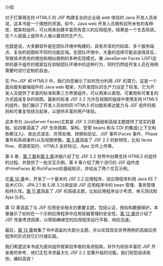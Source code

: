 介绍

对于打算用支持 HTML5 的 JSF 构建复杂的企业级 web 体验的 Java 开发人员来说，这本书是一个理想的资源。如今，Java web 开发人员拥有前所未有的各种库、框架和组件，可以用来创建丰富而有意义的应用程序。结果是一个生态系统，在个人层面上提供令人难以置信的生产力。

也就是说，大多数软件是在团队环境中构建的，具有共享的代码库、多个服务端点、复杂的视图和不同的功能区域。在团队环境中，大量的选择可能会适得其反，导致技术债务的增加和相似用例的多种实现模式。像 JavaServer Faces (JSF)这样的基于组件的框架旨在抑制团队环境中的这种行为，同时仍然给开发人员在用例需要时进行定制的自由。

在 *Pro JSF 和 HTML5* 中，我们向您展示了如何充分利用 JSF 的潜力，这是一个面向服务器端组件的 Java web 框架，为开发团队的生产力设定了标准。它为开发人员提供了丰富的标准和第三方界面组件，可以用来以直观、可重用和可重复的方式组成复杂的视图。最新的标准 JSF 2.2 允许在视图的组成中使用支持 HTML5 的组件。我们展示了开发人员如何将 HTML5 的功能和表达能力与 JSF 组件的规则和可重复性结合起来，以提供丰富的用户体验。

这本书为 JavaServer Faces(尤其是 JSF 2.2)的基础和高级主题提供了坚实的基础。前四章涵盖了 JSF 生命周期、架构、受管 beans 和与 CDI 的集成(上下文和依赖注入)、表达式语言、异常处理、转换和验证、JSF 事件(Faces 事件、Phase 事件和系统事件)以及视图参数。[第 5 章](05.html)涵盖了 JSF 2.2 的新特性，比如 faces flow、资源库契约、HTML5 友好标记、Ajax 文件上传等。

第 6 章、[第 7 章](07.html)和[第 8 章](08.html)详细介绍了在 JSF 2.2 世界中创建支持 HTML5 的组件的过程，并提供了一些交互示例。第 9 章介绍了两个流行的 JSF 组件库(PrimeFaces 和 RichFaces)的基础知识，并给出了两个交互示例。

在[第 10 章](10.html)中，开发了一个基本的 JSF 2.2 应用程序，该应用程序利用 Java EE 7 技术(CDI、JPA 2.1 和 EJB 3.2)来促进 JSF 应用程序中的 bean 管理、事务管理和持久性。[第 11 章](11.html)涵盖了 JSF 的高级主题，比如应用程序设计考虑、单元测试和 Ajax 队列。

第 12 章涵盖了与 JSF 应用安全相关的重要主题，包括认证、授权和数据保护。本章展示了如何在一个示例应用程序中应用容器管理的安全性。[第 12 章](12.html)还介绍了 JSF 性能考虑因素，以帮助确保您的应用程序运行平稳、响应迅速。

最后，[第 13 章](13.html)收集了书中涵盖的大部分主题，并以实现现实世界用例的高级应用程序的形式将它们付诸实践。

我们希望这本书成为面向组件框架初学者的渐进指南，并作为经验丰富的 JSF 开发者的参考，他们正在寻求最大化 JSF 2.2 显著升级的功能。我们祝您阅读愉快，编码高效！